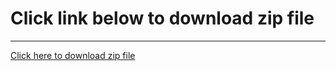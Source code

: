 <h1>Click link below to download zip file</h1>
<hr>
<a href="https://github.com/Sanjiv39/files/raw/main/MP.zip">Click here to download zip file</a>
